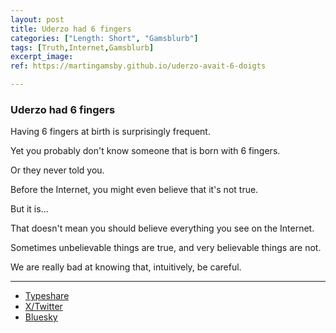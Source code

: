 ```yaml
---
layout: post
title: Uderzo had 6 fingers
categories: ["Length: Short", "Gamsblurb"]
tags: [Truth,Internet,Gamsblurb]
excerpt_image: 
ref: https://martingamsby.github.io/uderzo-avait-6-doigts

---
```


### **Uderzo had 6 fingers**

Having 6 fingers at birth is surprisingly frequent.

Yet you probably don't know someone that is born with 6 fingers.

Or they never told you.

Before the Internet, you might even believe that it's not true.

But it is...

That doesn't mean you should believe everything you see on the Internet.

Sometimes unbelievable things are true, and very believable things are not.

We are really bad at knowing that, intuitively, be careful.

---

- [Typeshare](https://typeshare.co/martingamsby/posts/uderzo-had-6-fingers)
- [X/Twitter](https://twitter.com/user/status/1867749298026230016)
- [Bluesky](https://bsky.app/profile/martingamsby.bsky.social/post/3lda6sd6qw52y)

